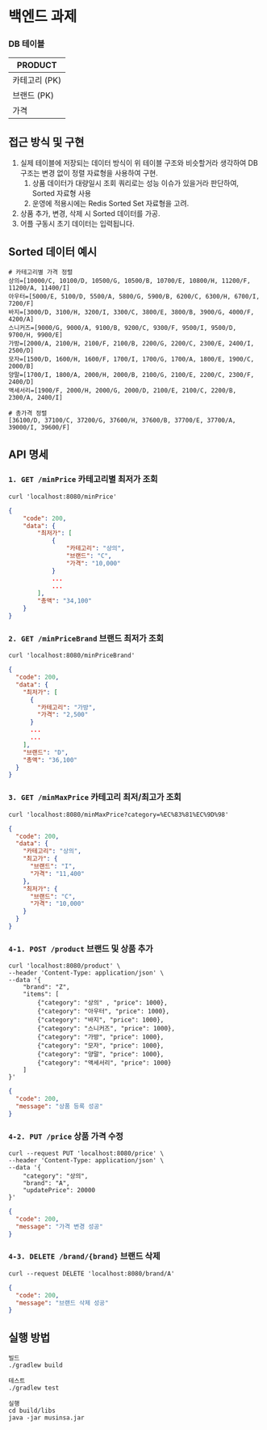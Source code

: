 # 백엔드 과제

### DB 테이블
| PRODUCT    |
|------------|
| 카테고리 (PK)  |
| 브랜드 (PK)   | 
| 가격         |

## 접근 방식 및 구현
 1. 실제 테이블에 저장되는 데이터 방식이 위 테이블 구조와 비슷할거라 생각하여 DB 구조는 변경 없이 정렬 자료형을 사용하여 구현.
    1. 상품 데이터가 대량일시 조회 쿼리로는 성능 이슈가 있을거라 판단하여, Sorted 자료형 사용
    2. 운영에 적용시에는 Redis Sorted Set 자료형을 고려.
 2. 상품 추가, 변경, 삭제 시 Sorted 데이터를 가공.
 4. 어플 구동시 초기 데이터는 입력됩니다.


## Sorted 데이터 예시
```commandline
# 카테고리별 가격 정렬
상의=[10000/C, 10100/D, 10500/G, 10500/B, 10700/E, 10800/H, 11200/F, 11200/A, 11400/I] 
아우터=[5000/E, 5100/D, 5500/A, 5800/G, 5900/B, 6200/C, 6300/H, 6700/I, 7200/F]
바지=[3000/D, 3100/H, 3200/I, 3300/C, 3800/E, 3800/B, 3900/G, 4000/F, 4200/A]
스니커즈=[9000/G, 9000/A, 9100/B, 9200/C, 9300/F, 9500/I, 9500/D, 9700/H, 9900/E]
가방=[2000/A, 2100/H, 2100/F, 2100/B, 2200/G, 2200/C, 2300/E, 2400/I, 2500/D]
모자=[1500/D, 1600/H, 1600/F, 1700/I, 1700/G, 1700/A, 1800/E, 1900/C, 2000/B]
양말=[1700/I, 1800/A, 2000/H, 2000/B, 2100/G, 2100/E, 2200/C, 2300/F, 2400/D]
액세서리=[1900/F, 2000/H, 2000/G, 2000/D, 2100/E, 2100/C, 2200/B, 2300/A, 2400/I]
```
```commandline
# 총가격 정렬
[36100/D, 37100/C, 37200/G, 37600/H, 37600/B, 37700/E, 37700/A, 39000/I, 39600/F]
```

## API 명세
### `1. GET /minPrice` 카테고리별 최저가 조회

    curl 'localhost:8080/minPrice'

```json
{
    "code": 200,
    "data": {
        "최저가": [
            {
                "카테고리": "상의",
                "브랜드": "C",
                "가격": "10,000"
            }
            ...
            ...
        ],
        "총액": "34,100"
    }
}
```

### `2. GET /minPriceBrand` 브랜드 최저가 조회

    curl 'localhost:8080/minPriceBrand'

```json
{
  "code": 200,
  "data": {
    "최저가": [
      {
        "카테고리": "가방",
        "가격": "2,500"
      }
      ...
      ...
    ],
    "브랜드": "D",
    "총액": "36,100"
  }
}
```

### `3. GET /minMaxPrice` 카테고리 최저/최고가 조회

    curl 'localhost:8080/minMaxPrice?category=%EC%83%81%EC%9D%98'

```json
{
  "code": 200,
  "data": {
    "카테고리": "상의",
    "최고가": {
      "브랜드": "I",
      "가격": "11,400"
    },
    "최저가": {
      "브랜드": "C",
      "가격": "10,000"
    }
  }
}
```

### `4-1. POST /product` 브랜드 및 상품 추가

    curl 'localhost:8080/product' \
    --header 'Content-Type: application/json' \
    --data '{
        "brand": "Z",
        "items": [
            {"category": "상의" , "price": 1000},
            {"category": "아우터", "price": 1000},
            {"category": "바지", "price": 1000},
            {"category": "스니커즈", "price": 1000},
            {"category": "가방", "price": 1000},
            {"category": "모자", "price": 1000},
            {"category": "양말", "price": 1000},
            {"category": "액세서리", "price": 1000}
        ]
    }'

```json
{
  "code": 200,
  "message": "상품 등록 성공"
}
```
### `4-2. PUT /price` 상품 가격 수정

    curl --request PUT 'localhost:8080/price' \
    --header 'Content-Type: application/json' \
    --data '{
        "category": "상의",
        "brand": "A",
        "updatePrice": 20000
    }'

```json
{
  "code": 200,
  "message": "가격 변경 성공"
}
```

### `4-3. DELETE /brand/{brand}` 브랜드 삭제

    curl --request DELETE 'localhost:8080/brand/A'

```json
{
  "code": 200,
  "message": "브랜드 삭제 성공"
}
```
## 실행 방법
```shell
빌드
./gradlew build

테스트
./gradlew test

실행
cd build/libs
java -jar musinsa.jar
```